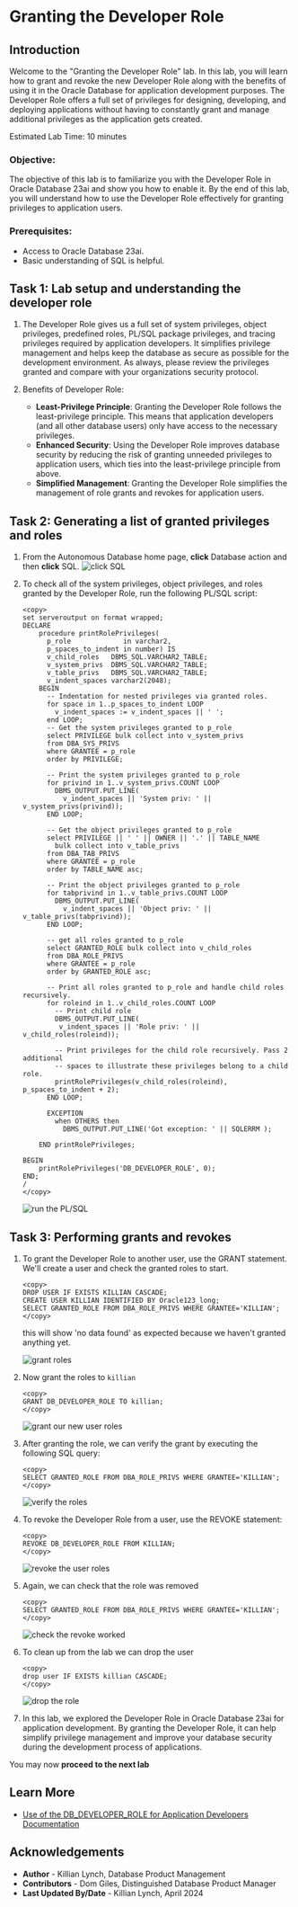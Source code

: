 # Granting the Developer Role

## Introduction

Welcome to the "Granting the Developer Role" lab. In this lab, you will learn how to grant and revoke the new Developer Role along with the benefits of using it in the Oracle Database for application development purposes. The Developer Role offers a full set of privileges for designing, developing, and deploying applications without having to constantly grant and manage additional privileges as the application gets created.

Estimated Lab Time: 10 minutes

### Objective:
The objective of this lab is to familiarize you with the Developer Role in Oracle Database 23ai and show you how to enable it. By the end of this lab, you will understand how to use the Developer Role effectively for granting privileges to application users.

### Prerequisites:
- Access to Oracle Database 23ai.
- Basic understanding of SQL is helpful.

## Task 1: Lab setup and understanding the developer role

1. The Developer Role gives us a full set of system privileges, object privileges, predefined roles, PL/SQL package privileges, and tracing privileges required by application developers. It simplifies privilege management and helps keep the database as secure as possible for the development environment. As always, please review the privileges granted and compare with your organizations security protocol.

2. Benefits of Developer Role:
   - **Least-Privilege Principle**: Granting the Developer Role follows the least-privilege principle. This means that application developers (and all other database users) only have access to the necessary privileges. 
   - **Enhanced Security**: Using the Developer Role improves database security by reducing the risk of granting unneeded privileges to application users, which ties into the least-privilege principle from above.
   - **Simplified Management**: Granting the Developer Role simplifies the management of role grants and revokes for application users.

## Task 2: Generating a list of granted privileges and roles

1. From the Autonomous Database home page, **click** Database action and then **click** SQL.
    ![click SQL](images/im1.png " ")

2. To check all of the system privileges, object privileges, and roles granted by the Developer Role, run the following PL/SQL script:


    ```
    <copy>
    set serveroutput on format wrapped;
    DECLARE
        procedure printRolePrivileges(
          p_role             in varchar2,
          p_spaces_to_indent in number) IS
          v_child_roles   DBMS_SQL.VARCHAR2_TABLE;
          v_system_privs  DBMS_SQL.VARCHAR2_TABLE;
          v_table_privs   DBMS_SQL.VARCHAR2_TABLE;
          v_indent_spaces varchar2(2048);
        BEGIN
          -- Indentation for nested privileges via granted roles.
          for space in 1..p_spaces_to_indent LOOP
            v_indent_spaces := v_indent_spaces || ' ';
          end LOOP;
          -- Get the system privileges granted to p_role
          select PRIVILEGE bulk collect into v_system_privs
          from DBA_SYS_PRIVS
          where GRANTEE = p_role
          order by PRIVILEGE;

          -- Print the system privileges granted to p_role
          for privind in 1..v_system_privs.COUNT LOOP
            DBMS_OUTPUT.PUT_LINE(
              v_indent_spaces || 'System priv: ' || v_system_privs(privind));
          END LOOP;

          -- Get the object privileges granted to p_role
          select PRIVILEGE || ' ' || OWNER || '.' || TABLE_NAME
            bulk collect into v_table_privs
          from DBA_TAB_PRIVS
          where GRANTEE = p_role
          order by TABLE_NAME asc;

          -- Print the object privileges granted to p_role
          for tabprivind in 1..v_table_privs.COUNT LOOP
            DBMS_OUTPUT.PUT_LINE(
              v_indent_spaces || 'Object priv: ' || v_table_privs(tabprivind));
          END LOOP;

          -- get all roles granted to p_role
          select GRANTED_ROLE bulk collect into v_child_roles
          from DBA_ROLE_PRIVS
          where GRANTEE = p_role
          order by GRANTED_ROLE asc;

          -- Print all roles granted to p_role and handle child roles recursively.
          for roleind in 1..v_child_roles.COUNT LOOP
            -- Print child role
            DBMS_OUTPUT.PUT_LINE(
             v_indent_spaces || 'Role priv: ' || v_child_roles(roleind));

            -- Print privileges for the child role recursively. Pass 2 additional
            -- spaces to illustrate these privileges belong to a child role.
            printRolePrivileges(v_child_roles(roleind), p_spaces_to_indent + 2);
          END LOOP;

          EXCEPTION
            when OTHERS then
              DBMS_OUTPUT.PUT_LINE('Got exception: ' || SQLERRM );

        END printRolePrivileges;

    BEGIN
        printRolePrivileges('DB_DEVELOPER_ROLE', 0);
    END;
    /
    </copy>
    ```
    ![run the PL/SQL](images/im2.png " ")

## Task 3: Performing grants and revokes

1. To grant the Developer Role to another user, use the GRANT statement. We'll create a user and check the granted roles to start.

    ```
    <copy>
    DROP USER IF EXISTS KILLIAN CASCADE;
    CREATE USER KILLIAN IDENTIFIED BY Oracle123_long;
    SELECT GRANTED_ROLE FROM DBA_ROLE_PRIVS WHERE GRANTEE='KILLIAN';    
    </copy>
    ```
    this will show 'no data found' as expected because we haven't granted anything yet.
    
    ![grant roles](images/im3.png " ")

2. Now grant the roles to `killian`
   
    ```
    <copy>
    GRANT DB_DEVELOPER_ROLE TO killian;
    </copy>
    ```
    ![grant our new user roles](images/im4.png " ")

3. After granting the role, we can verify the grant by executing the following SQL query:
   
    ```
    <copy>
    SELECT GRANTED_ROLE FROM DBA_ROLE_PRIVS WHERE GRANTEE='KILLIAN';
    </copy>
    ```
    ![verify the roles](images/im5.png " ")

4. To revoke the Developer Role from a user, use the REVOKE statement:
   
    ```
    <copy>
    REVOKE DB_DEVELOPER_ROLE FROM KILLIAN;
    </copy>
    ```
    ![revoke the user roles](images/im6.png " ")

5. Again, we can check that the role was removed

    ```
    <copy>
    SELECT GRANTED_ROLE FROM DBA_ROLE_PRIVS WHERE GRANTEE='KILLIAN';
    </copy>
    ```
    ![check the revoke worked](images/im7.png " ")

6. To clean up from the lab we can drop the user

    ```
    <copy>
    drop user IF EXISTS killian CASCADE;    
    </copy>
    ```
    ![drop the role](images/im8.png " ")

7. In this lab, we explored the Developer Role in Oracle Database 23ai for application development. By granting the Developer Role, it can help simplify privilege management and improve your database security during the development process of applications.

You may now **proceed to the next lab** 


## Learn More

* [Use of the DB\_DEVELOPER\_ROLE for Application Developers Documentation](https://docs.oracle.com/en/database/oracle/oracle-database/23/dbseg/managing-security-for-application-developers.html#DBSEG-GUID-DCEEC563-4F6C-4B0A-9EB2-9F88CDF351D7)

## Acknowledgements
* **Author** - Killian Lynch, Database Product Management
* **Contributors** - Dom Giles, Distinguished Database Product Manager
* **Last Updated By/Date** - Killian Lynch, April 2024
